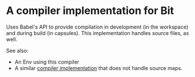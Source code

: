 # A compiler implementation for Bit

Uses Babel's API to provide compilation in development (in the workspace) and during build (in capsules). This implementation handles source files, as well.

See also:
- An Env using this compiler
- A similar [compiler implementation](https://github.com/teambit/examples/tree/master/compilation/examples/extensions/my-react-no-sm) that does not handle source maps.
